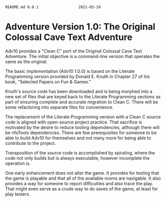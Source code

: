 ```
README.md 0.0.1                  2021-05-10
```

# Adventure Version 1.0: The Original Colossal Cave Text Adventure

Adv10 provides a "Clean C" port of the Original Colossal Cave Text Adventure.
The initial objective is a command-line version that operates the same as the
original.

The basic implementation (Adv10 1.0.0) is based on the Literate Programming
version provided by Donald E. Knuth in Chapter 27 of his book, "Selected
Papers on Fun & Games."

Knuth's source code has been downloaded and is being morphed into a new set
of files that are keyed back to the Literate Programming sections as part of
ensuring complete and accurate migration to Clean C.  There will be some
refactoring into separate files for convenience.

The replacement of the Literate Programming version with a Clean C source
code is aligned with open-source project practice.  That sacrifice is
motivated by the desire to reduce tooling dependencies, although there will
be nfoTools dependencies.  There are few prerequisites for someone to be able
to build Adv10 for themselves and not many more for being able to contribute
to the project.

Transposition of the source code is accomplished by spiraling, where the code
not only builds but is always executable, however incomplete the operation is.

One early enhancement does not alter the game.  It provides for testing that
the game is playable and that all of the available rooms are navigable.  It
also provides a way for someone to report difficulties and also trace the
play.  That might even serve as a crude way to do saves of the game, at least
for play testers.
